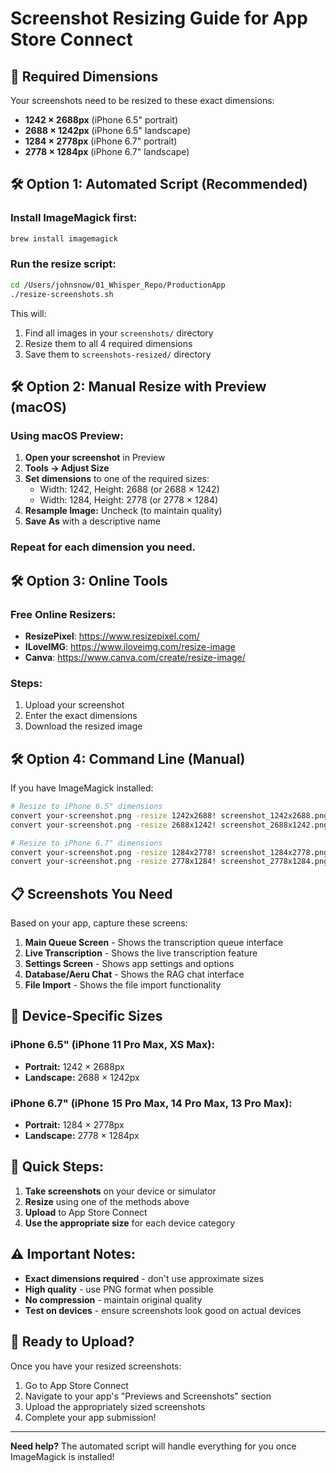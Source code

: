 # Screenshot Resizing Guide for App Store Connect

## 📱 Required Dimensions

Your screenshots need to be resized to these exact dimensions:

- **1242 × 2688px** (iPhone 6.5" portrait)
- **2688 × 1242px** (iPhone 6.5" landscape)
- **1284 × 2778px** (iPhone 6.7" portrait)
- **2778 × 1284px** (iPhone 6.7" landscape)

## 🛠️ Option 1: Automated Script (Recommended)

### Install ImageMagick first:
```bash
brew install imagemagick
```

### Run the resize script:
```bash
cd /Users/johnsnow/01_Whisper_Repo/ProductionApp
./resize-screenshots.sh
```

This will:
1. Find all images in your `screenshots/` directory
2. Resize them to all 4 required dimensions
3. Save them to `screenshots-resized/` directory

## 🛠️ Option 2: Manual Resize with Preview (macOS)

### Using macOS Preview:
1. **Open your screenshot** in Preview
2. **Tools → Adjust Size**
3. **Set dimensions** to one of the required sizes:
   - Width: 1242, Height: 2688 (or 2688 × 1242)
   - Width: 1284, Height: 2778 (or 2778 × 1284)
4. **Resample Image:** Uncheck (to maintain quality)
5. **Save As** with a descriptive name

### Repeat for each dimension you need.

## 🛠️ Option 3: Online Tools

### Free Online Resizers:
- **ResizePixel**: https://www.resizepixel.com/
- **ILoveIMG**: https://www.iloveimg.com/resize-image
- **Canva**: https://www.canva.com/create/resize-image/

### Steps:
1. Upload your screenshot
2. Enter the exact dimensions
3. Download the resized image

## 🛠️ Option 4: Command Line (Manual)

If you have ImageMagick installed:

```bash
# Resize to iPhone 6.5" dimensions
convert your-screenshot.png -resize 1242x2688! screenshot_1242x2688.png
convert your-screenshot.png -resize 2688x1242! screenshot_2688x1242.png

# Resize to iPhone 6.7" dimensions  
convert your-screenshot.png -resize 1284x2778! screenshot_1284x2778.png
convert your-screenshot.png -resize 2778x1284! screenshot_2778x1284.png
```

## 📋 Screenshots You Need

Based on your app, capture these screens:

1. **Main Queue Screen** - Shows the transcription queue interface
2. **Live Transcription** - Shows the live transcription feature
3. **Settings Screen** - Shows app settings and options
4. **Database/Aeru Chat** - Shows the RAG chat interface
5. **File Import** - Shows the file import functionality

## 📱 Device-Specific Sizes

### iPhone 6.5" (iPhone 11 Pro Max, XS Max):
- **Portrait:** 1242 × 2688px
- **Landscape:** 2688 × 1242px

### iPhone 6.7" (iPhone 15 Pro Max, 14 Pro Max, 13 Pro Max):
- **Portrait:** 1284 × 2778px  
- **Landscape:** 2778 × 1284px

## 🎯 Quick Steps:

1. **Take screenshots** on your device or simulator
2. **Resize** using one of the methods above
3. **Upload** to App Store Connect
4. **Use the appropriate size** for each device category

## ⚠️ Important Notes:

- **Exact dimensions required** - don't use approximate sizes
- **High quality** - use PNG format when possible
- **No compression** - maintain original quality
- **Test on devices** - ensure screenshots look good on actual devices

## 🚀 Ready to Upload?

Once you have your resized screenshots:
1. Go to App Store Connect
2. Navigate to your app's "Previews and Screenshots" section
3. Upload the appropriately sized screenshots
4. Complete your app submission!

---

**Need help?** The automated script will handle everything for you once ImageMagick is installed!
